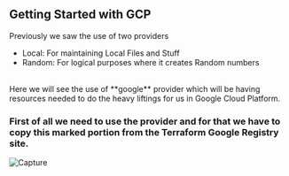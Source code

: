 ## Getting Started with GCP
Previously we saw the use of two providers
- Local: For maintaining Local Files and Stuff
- Random: For logical purposes where it creates Random numbers
<br>
Here we will see the use of **google** provider which will be having resources needed to do the heavy liftings for us in Google Cloud Platform.

### First of all we need to use the provider and for that we have to copy this marked portion from the Terraform Google Registry site.
![Capture](https://github.com/abirbhattacharya82/Terraform-Learning/assets/70687014/4c7a766e-5804-490a-9cd5-6d4d12cd59c0)
